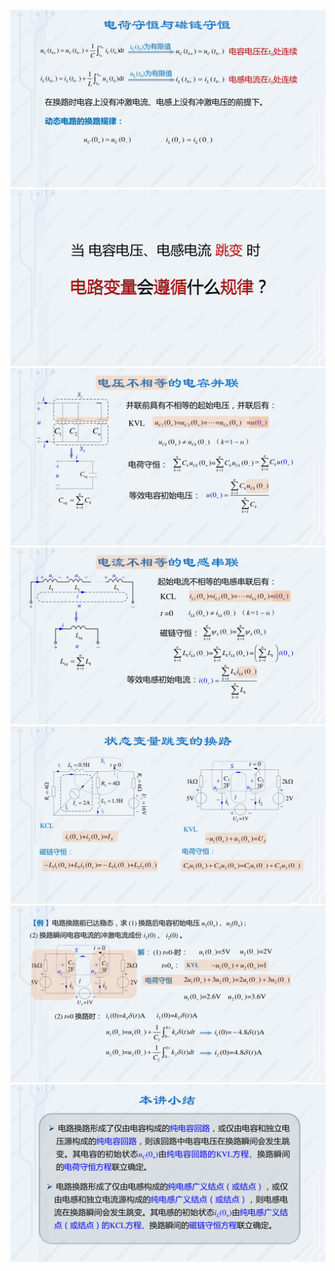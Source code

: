 ﻿![](./images/7-5电荷守恒与磁链守恒及其应用-图片-1.jpg)
![](./images/7-5电荷守恒与磁链守恒及其应用-图片-2.jpg)
![](./images/7-5电荷守恒与磁链守恒及其应用-图片-3.jpg)
![](./images/7-5电荷守恒与磁链守恒及其应用-图片-4.jpg)
![](./images/7-5电荷守恒与磁链守恒及其应用-图片-5.jpg)
![](./images/7-5电荷守恒与磁链守恒及其应用-图片-6.jpg)
![](./images/7-5电荷守恒与磁链守恒及其应用-图片-7.jpg)
